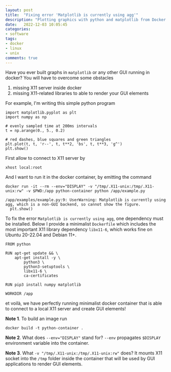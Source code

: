 ```yaml
---
layout: post
title:  "Fixing error 'Matplotlib is currently using agg'"
description: "Plotting graphics with python and matplotlib from Docker container"
date:   2022-12-03 10:05:45
categories:
- software
tags:
- docker
- linux
- unix
comments: true
---
```


Have you ever built graphs in `matplotlib` or any other GUI running in docker? You will have to overcome some obstacles

1. missing X11 server inside docker
2. missing X11-related libraries to able to render your GUI elements

For example, I'm writing this simple python program

```
import matplotlib.pyplot as plt
import numpy as np

# evenly sampled time at 200ms intervals
t = np.arange(0., 5., 0.2)

# red dashes, blue squares and green triangles
plt.plot(t, t, 'r--', t, t**2, 'bs', t, t**3, 'g^')
plt.show()
```

First allow to connect to X11 server by 

```
xhost local:root
```

And I want to run it in the docker container, by emitting the command

```
docker run -it --rm --env="DISPLAY" -v "/tmp/.X11-unix:/tmp/.X11-unix:rw" -v $PWD:/app python-container python /app/example.py

/app/examples/example.py:9: UserWarning: Matplotlib is currently using agg, which is a non-GUI backend, so cannot show the figure.
  plt.show()
```

To fix the error `Matplotlib is currently using agg`, one dependency must be installed. Below I provide a minimalist `Dockerfile` which includes the most important 
X11 library dependency `libx11-6`, which works fine on Ubuntu 20-22.04 and Debian 11+.

```
FROM python

RUN apt-get update && \
    apt-get install -y \
        python3 \
        python3-setuptools \
        libx11-6 \
        ca-certificates

RUN pip3 install numpy matplotlib

WORKDIR /app
```

et voilà, we have perfectly running minimalist docker container that is able to connect to a local X11 server and create GUI elements!

**Note 1**. To build an image run 

```
docker build -t python-container .
```

**Note 2**. What does `--env="DISPLAY"` stand for? `--env` propagates `$DISPLAY` environment variable into the container.

 **Note 3**. What `-v "/tmp/.X11-unix:/tmp/.X11-unix:rw"` does? It mounts X11 socket into the `/tmp` folder inside the container 
 that will be used by GUI applications to render GUI elements.


